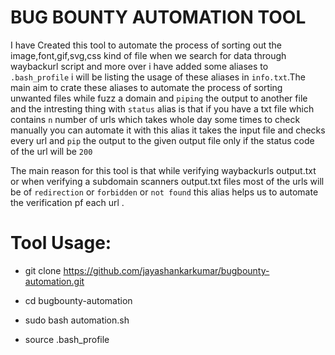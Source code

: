 # BUG BOUNTY AUTOMATION TOOL 

I have Created this tool to automate the process of sorting out the image,font,gif,svg,css kind 
of file when we search for data through waybackurl script and more over  i have added some aliases to ``.bash_profile``
i will be listing the usage of these aliases in ``info.txt``.The main aim to crate these aliases to automate the process 
of sorting unwanted files while fuzz a domain and ``piping`` the output to another file and the intresting thing 
with ``status`` alias is that if you have a txt file which contains `n` number of urls which takes whole day some
times to check manually you can automate it with this alias it takes the input file and checks every url and `pip` the output to the given 
output file only if the status code of the url will be `200` 

The main reason for this tool is that while verifying waybackurls output.txt or when verifying a subdomain scanners output.txt 
files most of the urls will be of `redirection` or `forbidden` or `not found` this alias helps us to automate the verification pf each url .

# Tool Usage:

* git clone https://github.com/jayashankarkumar/bugbounty-automation.git

* cd bugbounty-automation

* sudo bash automation.sh

* source .bash_profile

